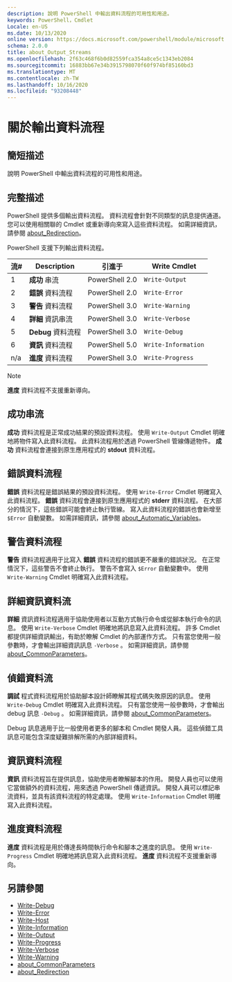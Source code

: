 ```yaml
---
description: 說明 PowerShell 中輸出資料流程的可用性和用途。
keywords: PowerShell，Cmdlet
Locale: en-US
ms.date: 10/13/2020
online version: https://docs.microsoft.com/powershell/module/microsoft.powershell.core/about/about_output_streams?view=powershell-5.1&WT.mc_id=ps-gethelp
schema: 2.0.0
title: about_Output_Streams
ms.openlocfilehash: 2f63c468f6b0d82559fca354a8ce5c1343eb2084
ms.sourcegitcommit: 16883bb67e34b3915798070f60f974bf85160bd3
ms.translationtype: MT
ms.contentlocale: zh-TW
ms.lasthandoff: 10/16/2020
ms.locfileid: "93208448"
---
```

# <a name="about-output-streams"></a>關於輸出資料流程

## <a name="short-description"></a>簡短描述
說明 PowerShell 中輸出資料流程的可用性和用途。

## <a name="long-description"></a>完整描述

PowerShell 提供多個輸出資料流程。 資料流程會針對不同類型的訊息提供通道。 您可以使用相關聯的 Cmdlet 或重新導向來寫入這些資料流程。 如需詳細資訊，請參閱 [about_Redirection](about_Redirection.md)。

PowerShell 支援下列輸出資料流程。

| 流# |      Description       | 引進于  |    Write Cmdlet     |
| -------- | ---------------------- | -------------- | ------------------- |
| 1        | **成功** 串流     | PowerShell 2.0 | `Write-Output`      |
| 2        | **錯誤** 資料流程       | PowerShell 2.0 | `Write-Error`       |
| 3        | **警告** 資料流程     | PowerShell 3.0 | `Write-Warning`     |
| 4        | **詳細** 資訊串流     | PowerShell 3.0 | `Write-Verbose`     |
| 5        | **Debug** 資料流程       | PowerShell 3.0 | `Write-Debug`       |
| 6        | **資訊** 資料流程 | PowerShell 5.0 | `Write-Information` |
| n/a      | **進度** 資料流程    | PowerShell 3.0 | `Write-Progress`    |

> [!NOTE]
> **進度** 資料流程不支援重新導向。

## <a name="success-stream"></a>成功串流

**成功** 資料流程是正常成功結果的預設資料流程。
使用 `Write-Output` Cmdlet 明確地將物件寫入此資料流程。 此資料流程用於透過 PowerShell 管線傳遞物件。 **成功** 資料流程會連接到原生應用程式的 **stdout** 資料流程。

## <a name="error-stream"></a>錯誤資料流程

**錯誤** 資料流程是錯誤結果的預設資料流程。 使用 `Write-Error` Cmdlet 明確寫入此資料流程。 **錯誤** 資料流程會連接到原生應用程式的 **stderr** 資料流程。 在大部分的情況下，這些錯誤可能會終止執行管線。 寫入此資料流程的錯誤也會新增至 `$Error` 自動變數。 如需詳細資訊，請參閱 [about_Automatic_Variables](about_Automatic_Variables.md)。

## <a name="warning-stream"></a>警告資料流程

**警告** 資料流程適用于比寫入 **錯誤** 資料流程的錯誤更不嚴重的錯誤狀況。 在正常情況下，這些警告不會終止執行。 警告不會寫入 `$Error` 自動變數中。 使用 `Write-Warning` Cmdlet 明確寫入此資料流程。

## <a name="verbose-stream"></a>詳細資訊資料流

**詳細** 資訊資料流程適用于協助使用者以互動方式執行命令或從腳本執行命令的訊息。 使用 `Write-Verbose` Cmdlet 明確地將訊息寫入此資料流程。 許多 Cmdlet 都提供詳細資訊輸出，有助於瞭解 Cmdlet 的內部運作方式。 只有當您使用一般參數時，才會輸出詳細資訊訊息 `-Verbose` 。 如需詳細資訊，請參閱 [about_CommonParameters](about_CommonParameters.md)。

## <a name="debug-stream"></a>偵錯資料流

**調試** 程式資料流程用於協助腳本設計師瞭解其程式碼失敗原因的訊息。 使用 `Write-Debug` Cmdlet 明確寫入此資料流程。 只有當您使用一般參數時，才會輸出 debug 訊息 `-Debug` 。 如需詳細資訊，請參閱 [about_CommonParameters](about_CommonParameters.md)。

Debug 訊息適用于比一般使用者更多的腳本和 Cmdlet 開發人員。 這些偵錯工具訊息可能包含深度疑難排解所需的內部詳細資料。

## <a name="information-stream"></a>資訊資料流程

**資訊** 資料流程旨在提供訊息，協助使用者瞭解腳本的作用。 開發人員也可以使用它當做額外的資料流程，用來透過 PowerShell 傳遞資訊。 開發人員可以標記串流資料，並具有該資料流程的特定處理。 使用 `Write-Information` Cmdlet 明確寫入此資料流程。

## <a name="progress-stream"></a>進度資料流程

**進度** 資料流程是用於傳達長時間執行命令和腳本之進度的訊息。 使用 `Write-Progress` Cmdlet 明確地將訊息寫入此資料流程。 **進度** 資料流程不支援重新導向。

## <a name="see-also"></a>另請參閱

- [Write-Debug](xref:Microsoft.PowerShell.Utility.Write-Debug)
- [Write-Error](xref:Microsoft.PowerShell.Utility.Write-Error)
- [Write-Host](xref:Microsoft.PowerShell.Utility.Write-Host)
- [Write-Information](xref:Microsoft.PowerShell.Utility.Write-Information)
- [Write-Output](xref:Microsoft.PowerShell.Utility.Write-Output)
- [Write-Progress](xref:Microsoft.PowerShell.Utility.Write-Progress)
- [Write-Verbose](xref:Microsoft.PowerShell.Utility.Write-Verbose)
- [Write-Warning](xref:Microsoft.PowerShell.Utility.Write-Warning)
- [about_CommonParameters](about_CommonParameters.md)
- [about_Redirection](about_Redirection.md)
